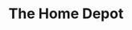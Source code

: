 ---
title: "The Home Depot"
url: /houston/the-home-depot-west-sam-houston-parkway-south/
shop: Baumarkt
---